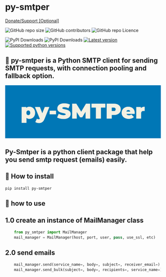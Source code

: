 py-smtper
===============

<a href="https://www.coffeete.ir/alisharify7">Donate/Support [Optional]</a>

<img alt="GitHub repo size" src="https://img.shields.io/github/repo-size/alisharify7/py-smtper"> <img alt="GitHub contributors" src="https://img.shields.io/github/contributors/alisharify7/py-smtper"> <img alt="GitHub repo Licence" src="https://img.shields.io/pypi/l/py-smtper">

![PyPI Downloads](https://static.pepy.tech/badge/py-smtper)
![PyPI Downloads](https://static.pepy.tech/badge/py-smtper/month)
[![Latest version](https://img.shields.io/pypi/v/py-smtper)](https://pypi.python.org/pypi/py-smtper)
[![Supported python versions](https://img.shields.io/pypi/pyversions/py-smtper)](https://pypi.python.org/pypi/flask_captcha2)


🚀  py-smtper is a Python SMTP client for sending SMTP requests, with connection pooling and fallback option.
---


<img src="https://raw.githubusercontent.com/alisharify7/py-smtper/main/doc/smtper.png">

Py-Smtper is a python client package that help you send smtp request (emails) easily.
----


🔨 How to install
---
    pip install py-smtper


📍 how to use
---

1.0 create an instance of MailManager class
---

```python
    from py_smtper import MailManager
    mail_manager = MailManager(host, port, user, pass, use_ssl, etc)
```

## 2.0 send emails

```python
    mail_manager.send(service_name=, body=, subject=, receiver_email=)
    mail_manager.send_bulk(subject=, body=, recipients=, service_name=)
```

